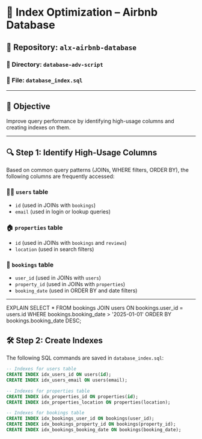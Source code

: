 # 🧠 Index Optimization – Airbnb Database

## 📁 Repository: `alx-airbnb-database`
### 📂 Directory: `database-adv-script`
### 📄 File: `database_index.sql`

---

## 🎯 Objective

Improve query performance by identifying high-usage columns and creating indexes on them.

---

## 🔍 Step 1: Identify High-Usage Columns

Based on common query patterns (JOINs, WHERE filters, ORDER BY), the following columns are frequently accessed:

### 🧑‍💻 `users` table
- `id` (used in JOINs with `bookings`)
- `email` (used in login or lookup queries)

### 🏠 `properties` table
- `id` (used in JOINs with `bookings` and `reviews`)
- `location` (used in search filters)

### 📅 `bookings` table
- `user_id` (used in JOINs with `users`)
- `property_id` (used in JOINs with `properties`)
- `booking_date` (used in ORDER BY and date filters)

---

EXPLAIN SELECT * 
FROM bookings 
JOIN users ON bookings.user_id = users.id 
WHERE bookings.booking_date > '2025-01-01' 
ORDER BY bookings.booking_date DESC;


## 🛠️ Step 2: Create Indexes

The following SQL commands are saved in `database_index.sql`:

```sql
-- Indexes for users table
CREATE INDEX idx_users_id ON users(id);
CREATE INDEX idx_users_email ON users(email);

-- Indexes for properties table
CREATE INDEX idx_properties_id ON properties(id);
CREATE INDEX idx_properties_location ON properties(location);

-- Indexes for bookings table
CREATE INDEX idx_bookings_user_id ON bookings(user_id);
CREATE INDEX idx_bookings_property_id ON bookings(property_id);
CREATE INDEX idx_bookings_booking_date ON bookings(booking_date);
